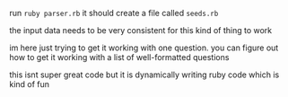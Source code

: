run `ruby parser.rb` it should create a file called `seeds.rb`

the input data needs to be very consistent for this kind of thing to work

im here just trying to get it working with one question. you can figure out how to get it working with a list of well-formatted questions

this isnt super great code but it is dynamically writing ruby code which is kind of fun
